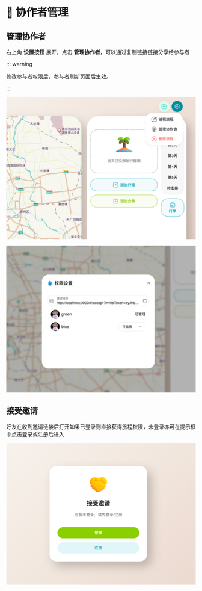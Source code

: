# 🤝 协作者管理

## 管理协作者

右上角 **设置按钮** 展开，点击 **管理协作者**，可以通过复制链接链接分享给参与者

::: warning

修改参与者权限后，参与者刷新页面后生效。

:::

![Untitled](xie-zuo-zhe-guan-li/1e64f63d-ca38-4c86-98f8-17bbd76b62a7.png)

![Untitled](xie-zuo-zhe-guan-li/6c55cdc9-748c-40d0-8e66-fe16bbcf555a.png)

## 接受邀请

好友在收到邀请链接后打开如果已登录则直接获得旅程权限，未登录亦可在提示框中点击登录或注册后进入

![Untitled](xie-zuo-zhe-guan-li/964cff7f-6bf0-43b8-9b5c-e98f67f47ea8.png)